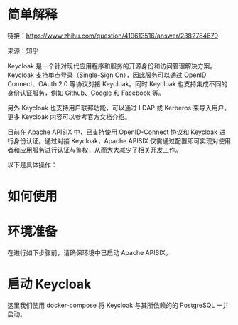 # 简单解释

链接：https://www.zhihu.com/question/419613516/answer/2382784679

来源：知乎

Keycloak 是一个针对现代应用程序和服务的开源身份和访问管理解决方案。Keycloak 支持单点登录（Single-Sign On），因此服务可以通过 OpenID Connect、OAuth 2.0 等协议对接 Keycloak。同时 Keycloak 也支持集成不同的身份认证服务，例如 Github、Google 和 Facebook 等。

另外 Keycloak 也支持用户联邦功能，可以通过 LDAP 或 Kerberos 来导入用户。更多 Keycloak 内容可以参考官方文档介绍。

目前在 Apache APISIX 中，已支持使用 OpenID-Connect 协议和 Keycloak 进行身份认证。通过对接 Keycloak，Apache APISIX 仅需通过配置即可实现对使用者和应用服务进行认证与鉴权，从而大大减少了相关开发工作。

以下是具体操作：

# 如何使用

# 环境准备

在进行如下步骤前，请确保环境中已启动 Apache APISIX。

# 启动 Keycloak

这里我们使用 docker-compose 将 Keycloak 与其所依赖的的 PostgreSQL 一并启动。
